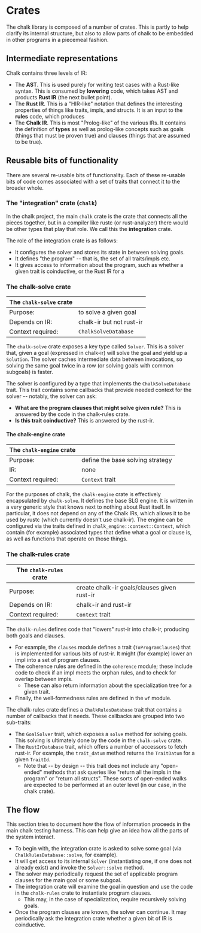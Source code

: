 # Crates

The chalk library is composed of a number of crates.  This is partly
to help clarify its internal structure, but also to allow parts of
chalk to be embedded in other programs in a piecemeal fashion.

## Intermediate representations

Chalk contains three levels of IR:

- The **AST**. This is used purely for writing test cases
  with a Rust-like syntax. This is consumed by **lowering** code, which
  takes AST and products **Rust IR** (the next bullet point).
- The **Rust IR**. This is a "HIR-like" notation that defines the
  interesting properties of things like traits, impls, and structs.
  It is an input to the **rules** code, which produces
- The **Chalk IR**. This is most "Prolog-like" of the various IRs. It
  contains the definition of **types** as well as prolog-like concepts
  such as goals (things that must be proven true) and clauses (things
  that are assumed to be true).

## Reusable bits of functionality

There are several re-usable bits of functionality. Each of these
re-usable bits of code comes associated with a set of traits that
connect it to the broader whole.

### The "integration" crate (`chalk`)

In the chalk project, the main `chalk` crate is the crate that
connects all the pieces together, but in a compiler like rustc (or
rust-analyzer) there would be other types that play that role. We call
this the **integration** crate.

The role of the integration crate is as follows:

- It configures the solver and stores its state in between solving goals.
- It defines "the program" -- that is, the set of all traits/impls etc.
- It gives access to information about the program, such as whether a given
  trait is coinductive, or the Rust IR for a


### The chalk-solve crate

| The `chalk-solve` crate | |
|---|--- |
| Purpose:  | to solve a given goal |
| Depends on IR:  | chalk-ir but not rust-ir   |
| Context required:  | `ChalkSolveDatabase` |

The `chalk-solve` crate exposes a key type called `Solver`.  This is a
solver that, given a goal (expressed in chalk-ir) will solve the goal
and yield up a `Solution`. The solver caches intermediate data between
invocations, so solving the same goal twice in a row (or solving goals
with common subgoals) is faster.

The solver is configured by a type that implements the
`ChalkSolveDatabase` trait. This trait contains some callbacks that
provide needed context for the solver -- notably, the solver can ask:

- **What are the program clauses that might solve given rule?** This
  is answered by the code in the chalk-rules crate.
- **Is this trait coinductive?** This is answered by the rust-ir.

#### The chalk-engine crate

| The `chalk-engine` crate  |   |
|---|--- |
| Purpose:  | define the base solving strategy |
| IR:  | none   |
| Context required:  | `Context` trait |

For the purposes of chalk, the `chalk-engine` crate is effectively
encapsulated by `chalk-solve`.  It defines the base SLG engine. It is
written in a very generic style that knows next to nothing about Rust
itself. In particular, it does not depend on any of the Chalk IRs,
which allows it to be used by rustc (which currently doesn't use
chalk-ir). The engine can be configured via the traits defined in
`chalk_engine::context::Context`, which contain (for example)
associated types that define what a goal or clause is, as well as
functions that operate on those things.

### The chalk-rules crate

| The `chalk-rules` crate  |   |
|---|--- |
| Purpose:  | create chalk-ir goals/clauses given rust-ir |
| Depends on IR:  | chalk-ir and rust-ir   |
| Context required:  | `Context` trait |

The `chalk-rules` defines code that "lowers" rust-ir into chalk-ir,
producing both goals and clauses.

- For example, the `clauses` module defines a trait
  (`ToProgramClauses`) that is implemented for various bits of
  rust-ir.  It might (for example) lower an impl into a set of program
  clauses.
- The coherence rules are defined in the `coherence` module; these
  include code to check if an impl meets the orphan rules, and to
  check for overlap between impls.
  - These can also return information about the specialization tree
    for a given trait.
- Finally, the well-formedness rules are defined in the `wf` module.

The chalk-rules crate defines a `ChalkRulesDatabase` trait that contains
a number of callbacks that it needs. These callbacks are grouped into
two sub-traits:

- The `GoalSolver` trait, which exposes a `solve` method for solving
  goals.  This solving is ultimately done by the code in the
  `chalk-solve` crate.
- The `RustIrDatabase` trait, which offers a number of accessors to
  fetch rust-ir. For example, the `trait_datum` method returns the
  `TraitDatum` for a given `TraitId`.
  - Note that -- by design -- this trait does not include any
    "open-ended" methods that ask queries like "return all the impls
    in the program" or "return all structs". These sorts of open-ended
    walks are expected to be performed at an outer level (in our case,
    in the chalk crate).

## The flow

This section tries to document how the flow of information proceeds in
the main chalk testing harness. This can help give an idea how all the
parts of the system interact.

- To begin with, the integration crate is asked to solve some goal
  (via `ChalkRulesDatabase::solve`, for example).
- It will get access to its internal `Solver` (instantiating one, if
  one does not already exist) and invoke the `Solver::solve` method.
- The solver may periodically request the set of applicable program clauses
  for the main goal or some subgoal.
- The integration crate will examine the goal in question and use the code in the `chalk-rules`
  crate to instantiate program clauses.
  - This may, in the case of specialization, require recursively solving goals.
- Once the program clauses are known, the solver can continue. It may
  periodically ask the integration crate whether a given bit of IR is
  coinductive.
